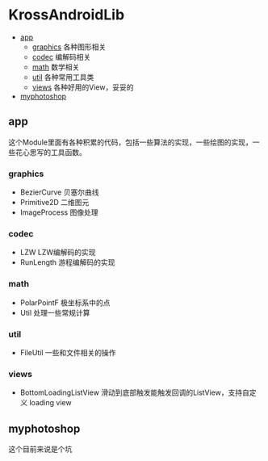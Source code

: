 # KrossAndroidLib


* [app](https://github.com/krossford/KrossLib/tree/master/android-project#app)
    * [graphics](https://github.com/krossford/KrossLib/tree/master/android-project#graphics) 各种图形相关
    * [codec](https://github.com/krossford/KrossLib/tree/master/android-project#codec) 编解码相关
    * [math](https://github.com/krossford/KrossLib/tree/master/android-project#math) 数学相关
    * [util](https://github.com/krossford/KrossLib/tree/master/android-project#util) 各种常用工具类
    * [views](https://github.com/krossford/KrossLib/tree/master/android-project#views) 各种好用的View，妥妥的
* [myphotoshop](https://github.com/krossford/KrossLib/tree/master/android-project#myphotoshop)

## app

这个Module里面有各种积累的代码，包括一些算法的实现，一些绘图的实现，一些花心思写的工具函数。

### graphics

* BezierCurve 贝塞尔曲线
* Primitive2D 二维图元
* ImageProcess 图像处理

### codec

* LZW LZW编解码的实现
* RunLength 游程编解码的实现

### math

* PolarPointF 极坐标系中的点
* Util 处理一些常规计算

### util

* FileUtil 一些和文件相关的操作

### views
* BottomLoadingListView 滑动到底部触发能触发回调的ListView，支持自定义 loading view

## myphotoshop
这个目前来说是个坑
